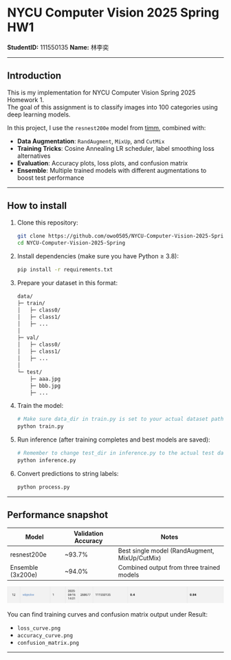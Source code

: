 # NYCU Computer Vision 2025 Spring HW1

**StudentID:** 111550135 
**Name:** 林李奕

---

## Introduction

This is my implementation for NYCU Computer Vision Spring 2025 Homework 1.  
The goal of this assignment is to classify images into 100 categories using deep learning models.

In this project, I use the `resnest200e` model from [timm](https://github.com/huggingface/pytorch-image-models), combined with:

- **Data Augmentation**: `RandAugment`, `MixUp`, and `CutMix`
- **Training Tricks**: Cosine Annealing LR scheduler, label smoothing loss alternatives
- **Evaluation**: Accuracy plots, loss plots, and confusion matrix
- **Ensemble**: Multiple trained models with different augmentations to boost test performance

---

## How to install

1. Clone this repository:

    ```bash
    git clone https://github.com/owo0505/NYCU-Computer-Vision-2025-Spring.git
    cd NYCU-Computer-Vision-2025-Spring
    ```

2. Install dependencies (make sure you have Python ≥ 3.8):

    ```bash
    pip install -r requirements.txt
    ```

3. Prepare your dataset in this format:

    ```
    data/
    ├─ train/
    │   ├─ class0/
    │   ├─ class1/
    │   ├─ ...
    │   
    ├─ val/
    │   ├─ class0/
    │   ├─ class1/
    │   ├─ ...
    │
    └─ test/
        ├─ aaa.jpg
        ├─ bbb.jpg
        ├─ ...

    ```

4. Train the model:

    ```bash
    # Make sure data_dir in train.py is set to your actual dataset path
    python train.py
    ```

5. Run inference (after training completes and best models are saved):

    ```bash
    # Remember to change test_dir in inference.py to the actual test dataset path
    python inference.py
    ```

6. Convert predictions to string labels:

    ```bash
    python process.py
    ```

---

## Performance snapshot

| Model             | Validation Accuracy | Notes                                       |
|------------------|---------------------|---------------------------------------------|
| resnest200e       | ~93.7%              | Best single model (RandAugment, MixUp/CutMix) |
| Ensemble (3x200e) | ~94.0%              | Combined output from three trained models   |

![leaderboard snapshot](results/snapshot.png)

You can find training curves and confusion matrix output under Result:

- `loss_curve.png`
- `accuracy_curve.png`
- `confusion_matrix.png`

---
